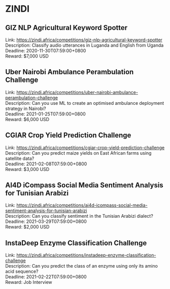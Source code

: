 # ZINDI



## GIZ NLP Agricultural Keyword Spotter

Link: https://zindi.africa/competitions/giz-nlp-agricultural-keyword-spotter  
Description: Classify audio utterances in Luganda and English from Uganda  
Deadline: 2020-11-30T07:59:00+0800  
Reward: $7,000 USD  


## Uber Nairobi Ambulance Perambulation Challenge

Link: https://zindi.africa/competitions/uber-nairobi-ambulance-perambulation-challenge  
Description: Can you use ML to create an optimised ambulance deployment strategy in Nairobi?  
Deadline: 2021-01-25T07:59:00+0800  
Reward: $6,000 USD  


## CGIAR Crop Yield Prediction Challenge

Link: https://zindi.africa/competitions/cgiar-crop-yield-prediction-challenge  
Description: Can you predict maize yields on East African farms using satellite data?  
Deadline: 2021-02-08T07:59:00+0800  
Reward: $3,000 USD  


## AI4D iCompass Social Media Sentiment Analysis for Tunisian Arabizi

Link: https://zindi.africa/competitions/ai4d-icompass-social-media-sentiment-analysis-for-tunisian-arabizi  
Description: Can you classify sentiment in the Tunisian Arabizi dialect?  
Deadline: 2021-03-29T07:59:00+0800  
Reward: $2,000 USD  


## InstaDeep Enzyme Classification Challenge

Link: https://zindi.africa/competitions/instadeep-enzyme-classification-challenge  
Description: Can you predict the class of an enzyme using only its amino acid sequence?  
Deadline: 2021-02-22T07:59:00+0800  
Reward: Job Interview  

